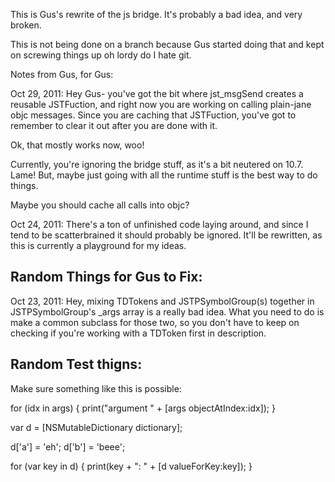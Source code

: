 This is Gus's rewrite of the js bridge.  It's probably a bad idea, and very broken.

This is not being done on a branch because Gus started doing that and kept on screwing things up oh lordy do I hate git.


Notes from Gus, for Gus:

Oct 29, 2011:
Hey Gus- you've got the bit where jst_msgSend creates a reusable JSTFuction, and right now you are working on calling plain-jane objc messages.  Since you are caching that JSTFuction, you've got to remember to clear it out after you are done with it.

Ok, that mostly works now, woo!

Currently, you're ignoring the bridge stuff, as it's a bit neutered on 10.7.  Lame!  But, maybe just going with all the runtime stuff is the best way to do things.

Maybe you should cache all calls into objc?

Oct 24, 2011:
There's a ton of unfinished code laying around, and since I tend to be scatterbrained it should probably be ignored.  It'll be rewritten, as this is currently a playground for my ideas.

## Random Things for Gus to Fix:
Oct 23, 2011:
Hey, mixing TDTokens and JSTPSymbolGroup(s) together in JSTPSymbolGroup's _args array is a really bad idea.  What you need to do is make a common subclass for those two, so you don't have to keep on checking if you're working with a TDToken first in description.



## Random Test thigns:

Make sure something like this is possible:

for (idx in args) {
    print("argument " + [args objectAtIndex:idx]);
}

var d = [NSMutableDictionary dictionary];

d['a'] = 'eh';
d['b'] = 'beee';

for (var key in d) {
    print(key + ": " + [d valueForKey:key]);
}